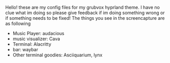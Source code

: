 Hello! these are my config files for my grubvox hyprland theme. I have no clue what im doing so please give feedback if im doing something wrong or
  if something needs to be fixed! 
  The things you see in the screencapture are as following
- Music Player: audacious
- music visualizer: Cava
- Terminal: Alacritty
- bar: waybar
- Other terminal goodies: Asciiquarium, lynx
